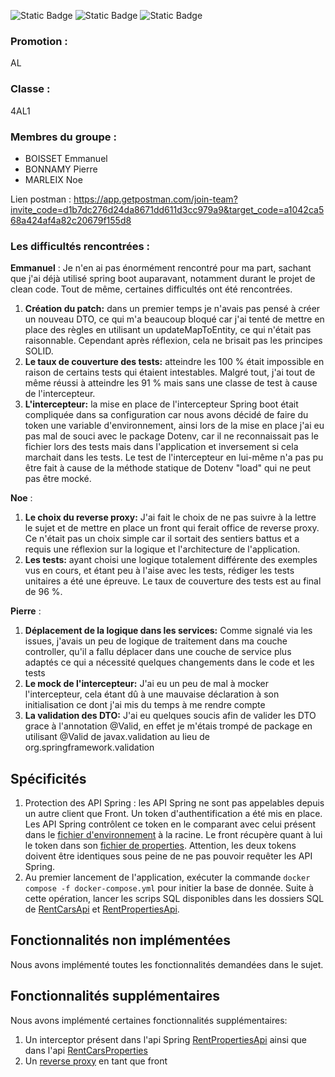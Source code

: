 ![Static Badge](https://img.shields.io/badge/RentCarsAPI_coverage-89%25-valid)
![Static Badge](https://img.shields.io/badge/RentFrontAPI_coverage-97%25-valid)
![Static Badge](https://img.shields.io/badge/RentPropertiesAPI_coverage-91%25-valid)

### Promotion :
AL
### Classe :
4AL1

### Membres du groupe :
* BOISSET Emmanuel
* BONNAMY Pierre
* MARLEIX Noe

Lien postman :
https://app.getpostman.com/join-team?invite_code=d1b7dc276d24da8671dd611d3cc979a9&target_code=a1042ca568a424af4a82c20679f155d8

### Les difficultés rencontrées :

**Emmanuel** : Je n'en ai pas énormément rencontré pour ma part, sachant que j'ai déjà utilisé spring boot auparavant, notamment durant le projet de clean code. Tout de même, certaines difficultés ont été rencontrées.
  1. **Création du patch:** dans un premier temps je n'avais pas pensé à créer un nouveau DTO, ce qui m'a beaucoup bloqué car j'ai tenté de mettre en place des règles en utilisant un updateMapToEntity, ce qui n'était pas raisonnable. Cependant après réflexion, cela ne brisait pas les principes SOLID.
  2. **Le taux de couverture des tests:** atteindre les 100 % était impossible en raison de certains tests qui étaient intestables. Malgré tout, j'ai tout de même réussi à atteindre les 91 % mais sans une classe de test à cause de l'intercepteur.
  3. **L'intercepteur:** la mise en place de l'intercepteur Spring boot était compliquée dans sa configuration car nous avons décidé de faire du token une variable d'environnement, ainsi lors de la mise en place j'ai eu pas mal de souci avec le package Dotenv, car il ne reconnaissait pas le fichier lors des tests mais dans l'application et inversement si cela marchait dans les tests. Le test de l'intercepteur en lui-même n'a pas pu être fait à cause de la méthode statique de Dotenv "load" qui ne peut pas être mocké.

**Noe** : 
1. **Le choix du reverse proxy:** J'ai fait le choix de ne pas suivre à la lettre le sujet et de mettre en place un front qui ferait office de reverse proxy. Ce n'était pas un choix simple car il sortait des sentiers battus et a requis une réflexion sur la logique et l'architecture de l'application.
2. **Les tests:** ayant choisi une logique totalement différente des exemples vus en cours, et étant peu à l'aise avec les tests, rédiger les tests unitaires a été une épreuve. Le taux de couverture des tests est au final de 96 %.

**Pierre** :
1. **Déplacement de la logique dans les services:** Comme signalé via les issues, j'avais un peu de logique de traitement dans ma couche controller, qu'il a fallu déplacer dans une couche de service plus adaptés ce qui a nécessité quelques changements dans le code et les tests
2. **Le mock de l'intercepteur:** J'ai eu un peu de mal à mocker l'intercepteur, cela étant dû à une mauvaise déclaration à son initialisation ce dont j'ai mis du temps à me rendre compte
3. **La validation des DTO:** J'ai eu quelques soucis afin de valider les DTO grace à l'annotation @Valid, en effet je m'étais trompé de package en utilisant @Valid de javax.validation au lieu de org.springframework.validation
## Spécificités
1. Protection des API Spring : les API Spring ne sont pas appelables depuis un autre client que Front. Un token d'authentification a été mis en place. Les API Spring contrôlent ce token en le comparant avec celui présent dans le [fichier d'environnement](.env) à la racine. Le front récupère quant à lui le token dans son [fichier de properties](RentFrontAPI/src/main/resources/config.properties). Attention, les deux tokens doivent être identiques sous peine de ne pas pouvoir requêter les API Spring.
2. Au premier lancement de l'application, exécuter la commande `docker compose -f docker-compose.yml` pour initier la base de donnée. Suite à cette opération, lancer les scrips SQL disponibles dans les dossiers SQL de [RentCarsApi](RentCarsAPI/src/main/resources/sql/rental_car.sql) et [RentPropertiesApi](RentPropertiesAPI/src/main/resources/sql).

## Fonctionnalités non implémentées
Nous avons implémenté toutes les fonctionnalités demandées dans le sujet.
## Fonctionnalités supplémentaires


Nous avons implémenté certaines fonctionnalités supplémentaires:
1. Un interceptor présent dans l'api Spring [RentPropertiesApi](RentPropertiesAPI/src/main/java/fr/rent/application/interceptor) ainsi que dans l'api [RentCarsProperties](RentCarsAPI/src/main/java/fr/esgi/rent/interceptor/AuthInterceptor.java)
2. Un [reverse proxy](RentFrontAPI/src/main/java/fr/esgi/api) en tant que front